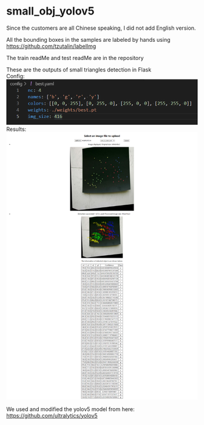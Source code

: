 # small_obj_yolov5

Since the customers are all Chinese speaking, I did not add English version.

All the bounding boxes in the samples are labeled by hands using https://github.com/tzutalin/labelImg

The train readMe and test readMe are in the repository

These are the outputs of small triangles detection in Flask\
Config:\
![detect_config](https://github.com/WSpie/small_obj_yolov5/blob/master/screenshots/test_cfg.png)\
Results:\
![detection_flask](https://github.com/WSpie/small_obj_yolov5/blob/master/screenshots/test_result.png)

We used and modified the yolov5 model from here: https://github.com/ultralytics/yolov5
